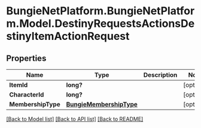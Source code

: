 # BungieNetPlatform.BungieNetPlatform.Model.DestinyRequestsActionsDestinyItemActionRequest
## Properties

Name | Type | Description | Notes
------------ | ------------- | ------------- | -------------
**ItemId** | **long?** |  | [optional] 
**CharacterId** | **long?** |  | [optional] 
**MembershipType** | [**BungieMembershipType**](BungieMembershipType.md) |  | [optional] 

[[Back to Model list]](../README.md#documentation-for-models) [[Back to API list]](../README.md#documentation-for-api-endpoints) [[Back to README]](../README.md)

